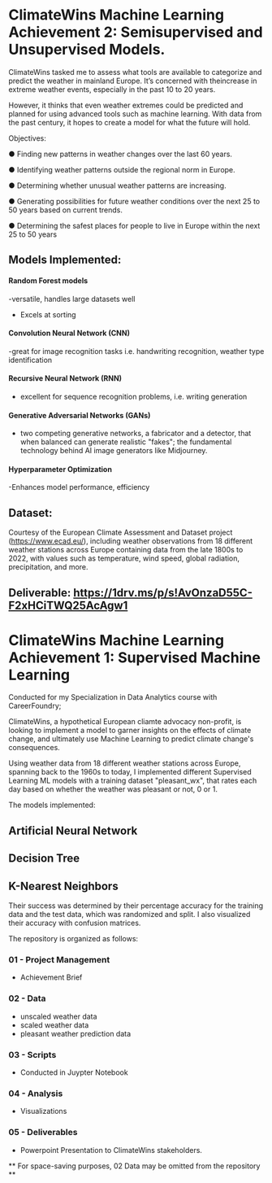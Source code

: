# ClimateWins Machine Learning Achievement 2: Semisupervised and Unsupervised Models.

ClimateWins tasked me  to assess what tools are available to categorize and predict the weather in mainland Europe. It’s concerned with theincrease in extreme weather events, especially in the past 10 to 20 years.

However, it thinks that even weather extremes could be predicted and planned for using advanced tools such as machine learning. With data from the past century, it hopes to create a model for what the future will hold.

Objectives: 

● Finding new patterns in weather changes over the last 60 years.

● Identifying weather patterns outside the regional norm in Europe.

● Determining whether unusual weather patterns are increasing.

● Generating possibilities for future weather conditions over the next 25 to 50 years based
on current trends.

● Determining the safest places for people to live in Europe within the next 25 to 50 years

## Models Implemented:
#### Random Forest models 
-versatile, handles large datasets well
- Excels at sorting
#### Convolution Neural Network (CNN)
-great for image recognition tasks i.e. handwriting recognition, weather type identification
#### Recursive Neural Network (RNN)
- excellent for sequence recognition problems, i.e. writing generation
#### Generative Adversarial Networks (GANs)
- two competing generative networks, a fabricator and a detector, that when balanced can generate realistic "fakes"; the fundamental technology behind AI image generators like Midjourney.
#### Hyperparameter Optimization
-Enhances model performance, efficiency


## Dataset:
Courtesy of the European Climate Assessment and Dataset project (https://www.ecad.eu/), including weather observations from 18 different weather stations across Europe containing data from the late 1800s to 2022, with values such as temperature, wind speed, global radiation, precipitation, and more.

## Deliverable: https://1drv.ms/p/s!AvOnzaD55C-F2xHCiTWQ25AcAgw1


# ClimateWins Machine Learning Achievement 1: Supervised Machine Learning

Conducted for my Specialization in Data Analytics course with CareerFoundry;

ClimateWins, a hypothetical European cliamte advocacy non-profit, is looking to implement a model to garner insights on the effects of climate change, and ultimately use Machine Learning to predict climate change's consequences. 

Using weather data from 18 different weather stations across Europe, spanning back to the 1960s to today, I implemented different Supervised Learning ML models with a training dataset "pleasant_wx", that rates each day based on whether the weather was pleasant or not, 0 or 1.

The models implemented:
## Artificial Neural Network
## Decision Tree
## K-Nearest Neighbors

Their success was determined by their percentage accuracy for the training data and the test data, which was randomized and split.
I also visualized their accuracy with confusion matrices.

The repository is organized as follows:

### 01 - Project Management
- Achievement Brief
### 02 - Data
- unscaled weather data
- scaled weather data
- pleasant weather prediction data
### 03 - Scripts
- Conducted in Juypter Notebook
### 04 - Analysis
- Visualizations
### 05 - Deliverables
- Powerpoint Presentation to ClimateWins stakeholders.

** For space-saving purposes, 02 Data may be omitted from the repository **
